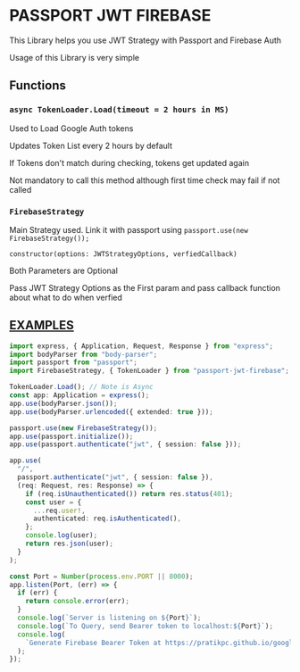 # PASSPORT JWT FIREBASE

This Library helps you use JWT Strategy with Passport and Firebase Auth

Usage of this Library is very simple

## Functions

### `async TokenLoader.Load(timeout = 2 hours in MS)`

Used to Load Google Auth tokens

Updates Token List every 2 hours by default

If Tokens don't match during checking, tokens get updated again

Not mandatory to call this method although first time check may fail if not called

### `FirebaseStrategy`

Main Strategy used. Link it with passport using `passport.use(new FirebaseStrategy());`

`constructor(options: JWTStrategyOptions, verfiedCallback)`

Both Parameters are Optional

Pass JWT Strategy Options as the First param and pass callback function about what to do when verfied

## [EXAMPLES](/samples/index.ts)

```ts
import express, { Application, Request, Response } from "express";
import bodyParser from "body-parser";
import passport from "passport";
import FirebaseStrategy, { TokenLoader } from "passport-jwt-firebase";

TokenLoader.Load(); // Note is Async
const app: Application = express();
app.use(bodyParser.json());
app.use(bodyParser.urlencoded({ extended: true }));

passport.use(new FirebaseStrategy());
app.use(passport.initialize());
app.use(passport.authenticate("jwt", { session: false }));

app.use(
  "/",
  passport.authenticate("jwt", { session: false }),
  (req: Request, res: Response) => {
    if (req.isUnauthenticated()) return res.status(401);
    const user = {
      ...req.user!,
      authenticated: req.isAuthenticated(),
    };
    console.log(user);
    return res.json(user);
  }
);

const Port = Number(process.env.PORT || 8000);
app.listen(Port, (err) => {
  if (err) {
    return console.error(err);
  }
  console.log(`Server is listening on ${Port}`);
  console.log(`To Query, send Bearer token to localhost:${Port}`);
  console.log(
    `Generate Firebase Bearer Token at https://pratikpc.github.io/google-firebase-auth-token/`
  );
});
```

